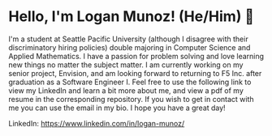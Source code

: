 # Hello, I'm Logan Munoz! (He/Him) :wave:

I'm a student at Seattle Pacific University (although I disagree with their discriminatory hiring policies) double majoring in Computer Science and Applied Mathematics. I have a passion for problem solving and love learning new things no matter the subject matter. I am currently working on my senior project, Envision, and am looking forward to returning to F5 Inc. after graduation as a Software Engineer I. Feel free to use the following link to view my LinkedIn and learn a bit more about me, and view a pdf of my resume in the corresponding repository. If you wish to get in contact with me you can use the email in my bio. I hope you have a great day!

LinkedIn: https://www.linkedin.com/in/logan-munoz/

